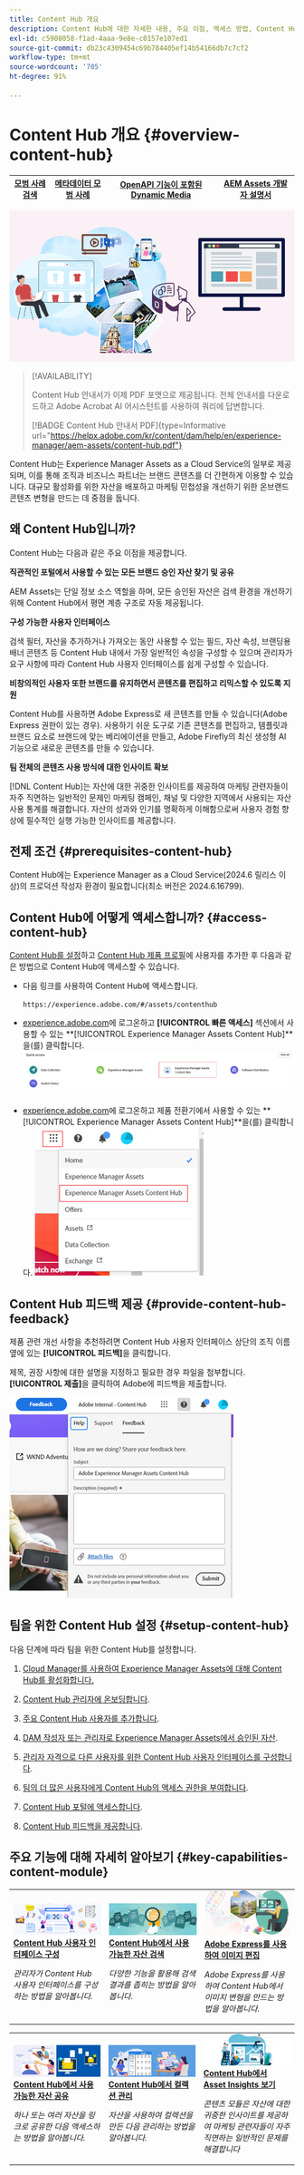 ```yaml
---
title: Content Hub 개요
description: Content Hub에 대한 자세한 내용, 주요 이점, 액세스 방법, Content Hub에서 사용할 수 있는 옵션에 대한 피드백 제공 방법에 대해 알아봅니다.
exl-id: c5908058-f1ad-4aaa-9e8e-c0157e107ed1
source-git-commit: db23c4309454c69b784405ef14b54166db7c7cf2
workflow-type: tm+mt
source-wordcount: '705'
ht-degree: 91%

---
```


# Content Hub 개요 {#overview-content-hub}

| [모범 사례 검색](/help/assets/search-best-practices.md) | [메타데이터 모범 사례](/help/assets/metadata-best-practices.md) | [OpenAPI 기능이 포함된 Dynamic Media](/help/assets/dynamic-media-open-apis-overview.md) | [AEM Assets 개발자 설명서](https://developer.adobe.com/experience-cloud/experience-manager-apis/) |
| ------------- | --------------------------- |----|-----|

![Content Hub 개요](assets/content-hub-overview.png)

>[!AVAILABILITY]
>
>Content Hub 안내서가 이제 PDF 포맷으로 제공됩니다. 전체 안내서를 다운로드하고 Adobe Acrobat AI 어시스턴트를 사용하여 쿼리에 답변합니다.
>
>[!BADGE Content Hub 안내서 PDF]{type=Informative url="https://helpx.adobe.com/kr/content/dam/help/en/experience-manager/aem-assets/content-hub.pdf"}

Content Hub는 Experience Manager Assets as a Cloud Service의 일부로 제공되며, 이를 통해 조직과 비즈니스 파트너는 브랜드 콘텐츠를 더 간편하게 이용할 수 있습니다. 대규모 활성화를 위한 자산을 배포하고 마케팅 민첩성을 개선하기 위한 온브랜드 콘텐츠 변형을 만드는 데 중점을 둡니다.

## 왜 Content Hub입니까?

Content Hub는 다음과 같은 주요 이점을 제공합니다.

**직관적인 포털에서 사용할 수 있는 모든 브랜드 승인 자산 찾기 및 공유**

AEM Assets는 단일 정보 소스 역할을 하며, 모든 승인된 자산은 검색 환경을 개선하기 위해 Content Hub에서 평면 계층 구조로 자동 제공됩니다.

**구성 가능한 사용자 인터페이스**

검색 필터, 자산을 추가하거나 가져오는 동안 사용할 수 있는 필드, 자산 속성, 브랜딩용 배너 콘텐츠 등 Content Hub 내에서 가장 일반적인 속성을 구성할 수 있으며 관리자가 요구 사항에 따라 Content Hub 사용자 인터페이스를 쉽게 구성할 수 있습니다.

**비창의적인 사용자 또한 브랜드를 유지하면서 콘텐츠를 편집하고 리믹스할 수 있도록 지원**

Content Hub를 사용하면 Adobe Express로 새 콘텐츠를 만들 수 있습니다(Adobe Express 권한이 있는 경우). 사용하기 쉬운 도구로 기존 콘텐츠를 편집하고, 템플릿과 브랜드 요소로 브랜드에 맞는 베리에이션을 만들고, Adobe Firefly의 최신 생성형 AI 기능으로 새로운 콘텐츠를 만들 수 있습니다.

**팀 전체의 콘텐츠 사용 방식에 대한 인사이트 확보**

[!DNL Content Hub]는 자산에 대한 귀중한 인사이트를 제공하여 마케팅 관련자들이 자주 직면하는 일반적인 문제인 마케팅 캠페인, 채널 및 다양한 지역에서 사용되는 자산 사용 통계를 해결합니다. 자산의 성과와 인기를 명확하게 이해함으로써 사용자 경험 향상에 필수적인 실행 가능한 인사이트를 제공합니다.

## 전제 조건 {#prerequisites-content-hub}

Content Hub에는 Experience Manager as a Cloud Service(2024.6 릴리스 이상)의 프로덕션 작성자 환경이 필요합니다(최소 버전은 2024.6.16799).

## Content Hub에 어떻게 액세스합니까? {#access-content-hub}

[Content Hub를 설정](/help/assets/deploy-content-hub.md)하고 [Content Hub 제품 프로필](/help/assets/deploy-content-hub.md#content-hub-instance-product-profile)에 사용자를 추가한 후 다음과 같은 방법으로 Content Hub에 액세스할 수 있습니다.

* 다음 링크를 사용하여 Content Hub에 액세스합니다.

  `https://experience.adobe.com/#/assets/contenthub`

* [experience.adobe.com](https://auth.services.adobe.com/en_GB/index.html?callback=https%3A%2F%2Fims-na1.adobelogin.com%2Fims%2Fadobeid%2Fexc_app%2FAdobeID%2Ftoken%3Fredirect_uri%3Dhttps%253A%252F%252Fexperience.adobe.com%252F%2523old_hash%253Dold_hash%253D%252523%25252F%2526from_ims%253Dtrue%253Fclient_id%253Dexc_app%2526api%253Dauthorize%2526scope%253Dab.manage%252Caccount_cluster.read%252Cadditional_info%252Cadditional_info.job_function%252Cadditional_info.projectedProductContext%252Cadditional_info.roles%252CAdobeID%252Cadobeio.appregistry.read%252Cadobeio_api%252Caudiencemanager_api%252Ccreative_cloud%252Cmps%252Copenid%252Corg.read%252Cpps.read%252Cread_organizations%252Cread_pc%252Cread_pc.acp%252Cread_pc.dma_tartan%252Csession%26state%3D%257B%2522jslibver%2522%253A%2522v2-v0.31.0-2-g1e8a8a8%2522%252C%2522nonce%2522%253A%25222316022399331147%2522%257D%26code_challenge_method%3Dplain%26use_ms_for_expiry%3Dtrue&amp;client_id=exc_app&amp;scope=ab.manage%2Caccount_cluster.read%2Cadditional_info%2Cadditional_info.job_function%2Cadditional_info.projectedProductContext%2Cadditional_info.roles%2CAdobeID%2Cadobeio.appregistry.read%2Cadobeio_api%2Caudiencemanager_api%2Ccreative_cloud%2Cmps%2Copenid%2Corg.read%2Cpps.read%2Cread_organizations%2Cread_pc%2Cread_pc.acp%2Cread_pc.dma_tartan%2Csession&amp;state=%7B%22jslibver%22%3A%22v2-v0.31.0-2-g1e8a8a8%22%2C%22nonce%22%3A%222316022399331147%22%7D&amp;relay=64da7fa8-cd9e-47cf-9892-7f3ef3092f8c&amp;locale=en_GB&amp;flow_type=token&amp;dctx_id=v%3A2%2Cs%2Cf%2Cb8e64530-b013-11ee-a6c1-e721bdec0171&amp;idp_flow_type=login&amp;response_type=token&amp;profile_filter=%7B%22findFirst%22%3Atrue%2C+%22fallbackToAA%22%3Atrue%2C+%22preferForwardProfile%22%3Atrue%2C+%22searchEntireCluster%22%3Atrue%7D%3B+isOwnedByOrg%28%2776B329395DF155D60A495E2C%40AdobeOrg%27%29&amp;code_challenge_method=plain&amp;redirect_uri=https%3A%2F%2Fexperience.adobe.com%2F%23old_hash%3Dold_hash%3D%2523%252F%26from_ims%3Dtrue%3Fclient_id%3Dexc_app%26api%3Dauthorize%26scope%3Dab.manage%2Caccount_cluster.read%2Cadditional_info%2Cadditional_info.job_function%2Cadditional_info.projectedProductContext%2Cadditional_info.roles%2CAdobeID%2Cadobeio.appregistry.read%2Cadobeio_api%2Caudiencemanager_api%2Ccreative_cloud%2Cmps%2Copenid%2Corg.read%2Cpps.read%2Cread_organizations%2Cread_pc%2Cread_pc.acp%2Cread_pc.dma_tartan%2Csession&amp;use_ms_for_expiry=true#/)에 로그온하고 **[!UICONTROL 빠른 액세스]** 섹션에서 사용할 수 있는 **[!UICONTROL Experience Manager Assets Content Hub]**을(를) 클릭합니다.
  ![Content Hub 액세스](assets/access-content-hub.png)

* [experience.adobe.com](https://auth.services.adobe.com/en_GB/index.html?callback=https%3A%2F%2Fims-na1.adobelogin.com%2Fims%2Fadobeid%2Fexc_app%2FAdobeID%2Ftoken%3Fredirect_uri%3Dhttps%253A%252F%252Fexperience.adobe.com%252F%2523old_hash%253Dold_hash%253D%252523%25252F%2526from_ims%253Dtrue%253Fclient_id%253Dexc_app%2526api%253Dauthorize%2526scope%253Dab.manage%252Caccount_cluster.read%252Cadditional_info%252Cadditional_info.job_function%252Cadditional_info.projectedProductContext%252Cadditional_info.roles%252CAdobeID%252Cadobeio.appregistry.read%252Cadobeio_api%252Caudiencemanager_api%252Ccreative_cloud%252Cmps%252Copenid%252Corg.read%252Cpps.read%252Cread_organizations%252Cread_pc%252Cread_pc.acp%252Cread_pc.dma_tartan%252Csession%26state%3D%257B%2522jslibver%2522%253A%2522v2-v0.31.0-2-g1e8a8a8%2522%252C%2522nonce%2522%253A%25222316022399331147%2522%257D%26code_challenge_method%3Dplain%26use_ms_for_expiry%3Dtrue&amp;client_id=exc_app&amp;scope=ab.manage%2Caccount_cluster.read%2Cadditional_info%2Cadditional_info.job_function%2Cadditional_info.projectedProductContext%2Cadditional_info.roles%2CAdobeID%2Cadobeio.appregistry.read%2Cadobeio_api%2Caudiencemanager_api%2Ccreative_cloud%2Cmps%2Copenid%2Corg.read%2Cpps.read%2Cread_organizations%2Cread_pc%2Cread_pc.acp%2Cread_pc.dma_tartan%2Csession&amp;state=%7B%22jslibver%22%3A%22v2-v0.31.0-2-g1e8a8a8%22%2C%22nonce%22%3A%222316022399331147%22%7D&amp;relay=64da7fa8-cd9e-47cf-9892-7f3ef3092f8c&amp;locale=en_GB&amp;flow_type=token&amp;dctx_id=v%3A2%2Cs%2Cf%2Cb8e64530-b013-11ee-a6c1-e721bdec0171&amp;idp_flow_type=login&amp;response_type=token&amp;profile_filter=%7B%22findFirst%22%3Atrue%2C+%22fallbackToAA%22%3Atrue%2C+%22preferForwardProfile%22%3Atrue%2C+%22searchEntireCluster%22%3Atrue%7D%3B+isOwnedByOrg%28%2776B329395DF155D60A495E2C%40AdobeOrg%27%29&amp;code_challenge_method=plain&amp;redirect_uri=https%3A%2F%2Fexperience.adobe.com%2F%23old_hash%3Dold_hash%3D%2523%252F%26from_ims%3Dtrue%3Fclient_id%3Dexc_app%26api%3Dauthorize%26scope%3Dab.manage%2Caccount_cluster.read%2Cadditional_info%2Cadditional_info.job_function%2Cadditional_info.projectedProductContext%2Cadditional_info.roles%2CAdobeID%2Cadobeio.appregistry.read%2Cadobeio_api%2Caudiencemanager_api%2Ccreative_cloud%2Cmps%2Copenid%2Corg.read%2Cpps.read%2Cread_organizations%2Cread_pc%2Cread_pc.acp%2Cread_pc.dma_tartan%2Csession&amp;use_ms_for_expiry=true#/)에 로그온하고 제품 전환기에서 사용할 수 있는 **[!UICONTROL Experience Manager Assets Content Hub]**을(를) 클릭합니다.
  ![Content Hub 액세스 방법 3](assets/access-content-hub-alternate.png)



## Content Hub 피드백 제공 {#provide-content-hub-feedback}

제품 관련 개선 사항을 추천하려면 Content Hub 사용자 인터페이스 상단의 조직 이름 옆에 있는 **[!UICONTROL 피드백]**&#x200B;을 클릭합니다.

제목, 권장 사항에 대한 설명을 지정하고 필요한 경우 파일을 첨부합니다. **[!UICONTROL 제출]**&#x200B;을 클릭하여 Adobe에 피드백을 제출합니다.

![Content Hub 피드백](assets/content-hub-feedback.png)

## 팀을 위한 Content Hub 설정 {#setup-content-hub}

다음 단계에 따라 팀을 위한 Content Hub를 설정합니다.

1. [Cloud Manager를 사용하여 Experience Manager Assets에 대해 Content Hub를 활성화합니다.](deploy-content-hub.md#enable-content-hub)

1. [Content Hub 관리자에 온보딩합니다](deploy-content-hub.md#onboard-content-hub-administrator).

1. [주요 Content Hub 사용자를 추가합니다](deploy-content-hub.md#onboard-content-hub-consumer-users).

1. [DAM 작성자 또는 관리자로 Experience Manager Assets에서 승인된 자산](approve-assets.md).

1. [관리자 자격으로 다른 사용자를 위한 Content Hub 사용자 인터페이스를 구성합니다](configure-content-hub-ui-options.md).

1. [팀의 더 많은 사용자에게 Content Hub의 액세스 권한을 부여합니다](deploy-content-hub.md#onboard-content-hub-consumer-users).

1. [Content Hub 포털에 액세스합니다](#access-content-hub).

1. [Content Hub 피드백을 제공합니다](#provide-content-hub-feedback).


## 주요 기능에 대해 자세히 알아보기 {#key-capabilities-content-module}

<table>
<td>
   <a href="/help/assets/configure-content-hub-ui-options.md">
   <img alt="Content Hub 배포" src="./assets/configure-assets.png" />
   </a>
   <div>
      <a href="/help/assets/configure-content-hub-ui-options.md">
      <strong>Content Hub 사용자 인터페이스 구성</strong>
      </a>
   </div>
   <p>
      <em>관리자가 Content Hub 사용자 인터페이스를 구성하는 방법을 알아봅니다. </em>
   </p>
</td>


<td>
   <a href="/help/assets/search-assets-content-hub.md">
   <img alt="Content Hub에서 사용 가능한 자산 검색" src="./assets/search.png" />
   </a>
   <div>
      <a href="/help/assets/search-assets-content-hub.md">
      <strong>Content Hub에서 사용 가능한 자산 검색</strong>
      </a>
   </div>
   <p>
      <em>다양한 기능을 활용해 검색 결과를 좁히는 방법을 알아봅니다.</em>
   </p>
</td>
<td>
   <a href="/help/assets/edit-images-content-hub.md">
   <img alt="Adobe Express를 사용하여 이미지 편집" src="./assets/edit-images-content-hub.png" />
   </a>
   <div>
      <a href="/help/assets/edit-images-content-hub.md">
      <strong>Adobe Express를 사용하여 이미지 편집</strong>
      </a>
   </div>
   <p>
      <em>Adobe Express를 사용하여 Content Hub에서 이미지 변형을 만드는 방법을 알아봅니다.</em>
   </p>
</td>
</table>
<table>
<td>
   <a href="/help/assets/share-assets-content-hub.md">
   <img alt="Content Hub에서 사용 가능한 자산 공유" src="./assets/share-assets-banner.png" />
   </a>
   <div>
      <a href="/help/assets/share-assets-content-hub.md">
      <strong>Content Hub에서 사용 가능한 자산 공유</strong>
      </a>
   </div>
   <p>
      <em>하나 또는 여러 자산을 링크로 공유한 다음 액세스하는 방법을 알아봅니다.</em>
   </p>
</td>
<td>
   <a href="/help/assets/collections-content-hub.md">
   <img alt="Content Hub에서 컬렉션 관리" src="./assets/manage-collection.png" />
   </a>
   <div>
      <a href="/help/assets/collections-content-hub.md">
      <strong>Content Hub에서 컬렉션 관리</strong>
      </a>
   </div>
   <p>
      <em>자산을 사용하여 컬렉션을 만든 다음 관리하는 방법을 알아봅니다.</em>
   </p>
</td>
<td>
   <a href="/help/assets/insights-content-hub.md">
   <img alt="Content Hub에서 사용 가능한 자산 공유" src="./assets/asset-insights-banner.jpg" />
   </a>
   <div>
      <a href="/help/assets/insights-content-hub.md">
      <strong>Content Hub에서 Asset Insights 보기</strong>
      </a>
   </div>
   <p>
      <em> 콘텐츠 모듈은 자산에 대한 귀중한 인사이트를 제공하여 마케팅 관련자들이 자주 직면하는 일반적인 문제를 해결합니다</em>
   </p>
</td>
</table>
